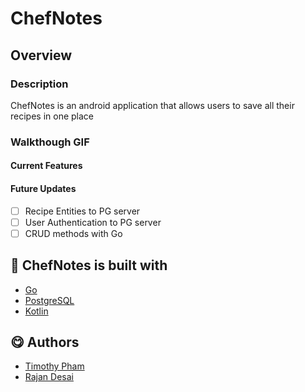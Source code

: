 # ChefNotes

## Overview
### Description
ChefNotes is an android application that allows users to save all their recipes in one place

### Walkthough GIF

#### Current Features

#### Future Updates
- [ ]   Recipe Entities to PG server
- [ ]   User Authentication to PG server
- [ ]   CRUD methods with Go

## 🔨 ChefNotes is built with
  - [Go](https://golang.org/doc/)
  - [PostgreSQL](https://www.postgresql.org/docs/)
  - [Kotlin](https://kotlinlang.org/docs/home.html)

## 😋 Authors
  - [Timothy Pham](https://github.com/tpham2580)
  - [Rajan Desai](https://github.com/rajandes7)
